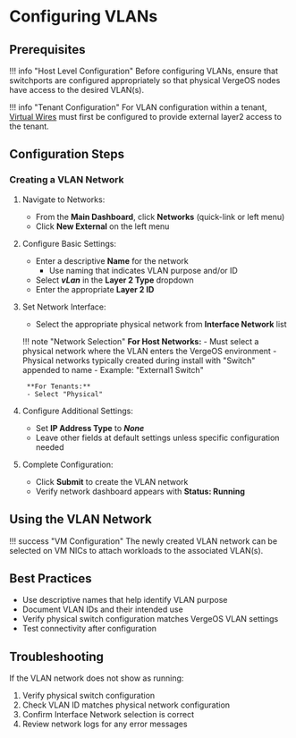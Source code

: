 # Configuring VLANs

## Prerequisites

!!! info "Host Level Configuration"
    Before configuring VLANs, ensure that switchports are configured appropriately so that physical VergeOS nodes have access to the desired VLAN(s).

!!! info "Tenant Configuration"
    For VLAN configuration within a tenant, [Virtual Wires](/knowledge-base/virtual-wire-setup-and-use) must first be configured to provide external layer2 access to the tenant.

## Configuration Steps

### Creating a VLAN Network

1. Navigate to Networks:
   - From the **Main Dashboard**, click **Networks** (quick-link or left menu)
   - Click **New External** on the left menu

2. Configure Basic Settings:
   - Enter a descriptive **Name** for the network
     - Use naming that indicates VLAN purpose and/or ID
   - Select ***vLan*** in the **Layer 2 Type** dropdown
   - Enter the appropriate **Layer 2 ID**

3. Set Network Interface:
   - Select the appropriate physical network from **Interface Network** list

    !!! note "Network Selection"
        **For Host Networks:**
        - Must select a physical network where the VLAN enters the VergeOS environment
        - Physical networks typically created during install with "Switch" appended to name
        - Example: "External1 Switch"

        **For Tenants:**
        - Select "Physical"

4. Configure Additional Settings:
   - Set **IP Address Type** to ***None***
   - Leave other fields at default settings unless specific configuration needed

5. Complete Configuration:
   - Click **Submit** to create the VLAN network
   - Verify network dashboard appears with **Status: Running**

## Using the VLAN Network

!!! success "VM Configuration"
    The newly created VLAN network can be selected on VM NICs to attach workloads to the associated VLAN(s).

## Best Practices

- Use descriptive names that help identify VLAN purpose
- Document VLAN IDs and their intended use
- Verify physical switch configuration matches VergeOS VLAN settings
- Test connectivity after configuration

## Troubleshooting

If the VLAN network does not show as running:  

1. Verify physical switch configuration  
2. Check VLAN ID matches physical network configuration  
3. Confirm Interface Network selection is correct  
4. Review network logs for any error messages  
